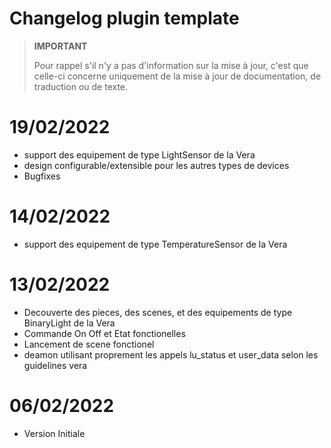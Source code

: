 # Changelog plugin template

>**IMPORTANT**
>
>Pour rappel s'il n'y a pas d'information sur la mise à jour, c'est que celle-ci concerne uniquement de la mise à jour de documentation, de traduction ou de texte.

# 19/02/2022

- support des equipement de type LightSensor de la Vera
- design configurable/extensible pour les autres types de devices
- Bugfixes

# 14/02/2022

- support des equipement de type TemperatureSensor de la Vera

# 13/02/2022

- Decouverte des pieces, des scenes, et des equipements de type BinaryLight de la Vera
- Commande On Off et Etat fonctionelles
- Lancement de scene fonctionel
- deamon utilisant proprement les appels lu_status et user_data selon les guidelines vera 

# 06/02/2022

- Version Initiale